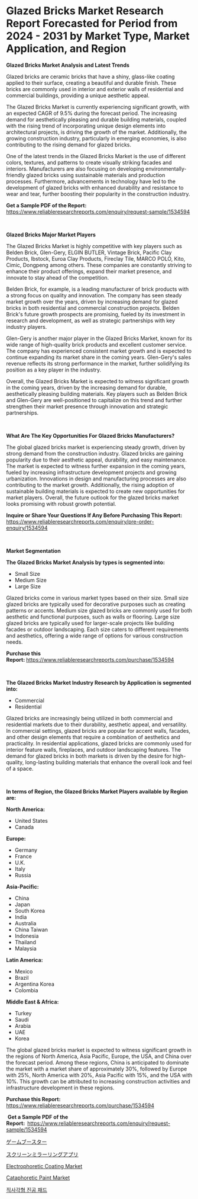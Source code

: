 <p><h1>Glazed Bricks Market Research Report Forecasted for Period from 2024 -  2031 by Market Type, Market Application, and Region</h1></p><p><strong>Glazed Bricks Market Analysis and Latest Trends</strong></p>
<p><p>Glazed bricks are ceramic bricks that have a shiny, glass-like coating applied to their surface, creating a beautiful and durable finish. These bricks are commonly used in interior and exterior walls of residential and commercial buildings, providing a unique aesthetic appeal.</p><p>The Glazed Bricks Market is currently experiencing significant growth, with an expected CAGR of 9.5% during the forecast period. The increasing demand for aesthetically pleasing and durable building materials, coupled with the rising trend of incorporating unique design elements into architectural projects, is driving the growth of the market. Additionally, the growing construction industry, particularly in emerging economies, is also contributing to the rising demand for glazed bricks.</p><p>One of the latest trends in the Glazed Bricks Market is the use of different colors, textures, and patterns to create visually striking facades and interiors. Manufacturers are also focusing on developing environmentally-friendly glazed bricks using sustainable materials and production processes. Furthermore, advancements in technology have led to the development of glazed bricks with enhanced durability and resistance to wear and tear, further boosting their popularity in the construction industry.</p></p>
<p><strong>Get a Sample PDF of the Report:&nbsp;</strong> <a href="https://www.reliableresearchreports.com/enquiry/request-sample/1534594">https://www.reliableresearchreports.com/enquiry/request-sample/1534594</a></p>
<p>&nbsp;</p>
<p><strong>Glazed Bricks Major Market Players</strong></p>
<p><p>The Glazed Bricks Market is highly competitive with key players such as Belden Brick, Glen-Gery, ELGIN BUTLER, Vintage Brick, Pacific Clay Products, Ibstock, Euroa Clay Products, Fireclay Tile, MARCO POLO, Kito, Cimic, Dongpeng among others. These companies are constantly striving to enhance their product offerings, expand their market presence, and innovate to stay ahead of the competition.</p><p>Belden Brick, for example, is a leading manufacturer of brick products with a strong focus on quality and innovation. The company has seen steady market growth over the years, driven by increasing demand for glazed bricks in both residential and commercial construction projects. Belden Brick's future growth prospects are promising, fueled by its investment in research and development, as well as strategic partnerships with key industry players.</p><p>Glen-Gery is another major player in the Glazed Bricks Market, known for its wide range of high-quality brick products and excellent customer service. The company has experienced consistent market growth and is expected to continue expanding its market share in the coming years. Glen-Gery's sales revenue reflects its strong performance in the market, further solidifying its position as a key player in the industry.</p><p>Overall, the Glazed Bricks Market is expected to witness significant growth in the coming years, driven by the increasing demand for durable, aesthetically pleasing building materials. Key players such as Belden Brick and Glen-Gery are well-positioned to capitalize on this trend and further strengthen their market presence through innovation and strategic partnerships.</p></p>
<p>&nbsp;</p>
<p><strong>What Are The Key Opportunities For Glazed Bricks Manufacturers?</strong></p>
<p><p>The global glazed bricks market is experiencing steady growth, driven by strong demand from the construction industry. Glazed bricks are gaining popularity due to their aesthetic appeal, durability, and easy maintenance. The market is expected to witness further expansion in the coming years, fueled by increasing infrastructure development projects and growing urbanization. Innovations in design and manufacturing processes are also contributing to the market growth. Additionally, the rising adoption of sustainable building materials is expected to create new opportunities for market players. Overall, the future outlook for the glazed bricks market looks promising with robust growth potential.</p></p>
<p><strong>Inquire or Share Your Questions If Any Before Purchasing This Report:</strong> <a href="https://www.reliableresearchreports.com/enquiry/pre-order-enquiry/1534594">https://www.reliableresearchreports.com/enquiry/pre-order-enquiry/1534594</a></p>
<p>&nbsp;</p>
<p><strong>Market Segmentation</strong></p>
<p><strong>The Glazed Bricks Market Analysis by types is segmented into:</strong></p>
<p><ul><li>Small Size</li><li>Medium Size</li><li>Large Size</li></ul></p>
<p><p>Glazed bricks come in various market types based on their size. Small size glazed bricks are typically used for decorative purposes such as creating patterns or accents. Medium size glazed bricks are commonly used for both aesthetic and functional purposes, such as walls or flooring. Large size glazed bricks are typically used for larger-scale projects like building facades or outdoor landscaping. Each size caters to different requirements and aesthetics, offering a wide range of options for various construction needs.</p></p>
<p><strong>Purchase this Report:&nbsp;</strong><a href="https://www.reliableresearchreports.com/purchase/1534594">https://www.reliableresearchreports.com/purchase/1534594</a></p>
<p>&nbsp;</p>
<p><strong>The Glazed Bricks Market Industry Research by Application is segmented into:</strong></p>
<p><ul><li>Commercial</li><li>Residential</li></ul></p>
<p><p>Glazed bricks are increasingly being utilized in both commercial and residential markets due to their durability, aesthetic appeal, and versatility. In commercial settings, glazed bricks are popular for accent walls, facades, and other design elements that require a combination of aesthetics and practicality. In residential applications, glazed bricks are commonly used for interior feature walls, fireplaces, and outdoor landscaping features. The demand for glazed bricks in both markets is driven by the desire for high-quality, long-lasting building materials that enhance the overall look and feel of a space.</p></p>
<p>&nbsp;</p>
<p><strong>In terms of Region, the Glazed Bricks Market Players available by Region are:</strong></p>
<p>
    <p> <strong> North America: </strong>
        <ul>
            <li>United States</li>
            <li>Canada</li>
        </ul>
        </p> 
    <p> <strong> Europe: </strong>
        <ul>
            <li>Germany</li>
            <li>France</li>
            <li>U.K.</li>
            <li>Italy</li>
            <li>Russia</li>
        </ul>
        </p> 
    <p> <strong> Asia-Pacific: </strong>
        <ul>
            <li>China</li>
            <li>Japan</li>
            <li>South Korea</li>
            <li>India</li>
            <li>Australia</li>
            <li>China Taiwan</li>
            <li>Indonesia</li>
            <li>Thailand</li>
            <li>Malaysia</li>
        </ul>
        </p> 
    <p> <strong> Latin America: </strong>
        <ul>
            <li>Mexico</li>
            <li>Brazil</li>
            <li>Argentina Korea</li>
            <li>Colombia</li>
        </ul>
        </p> 
    <p> <strong> Middle East & Africa: </strong>
        <ul>
            <li>Turkey</li>
            <li>Saudi</li>
            <li>Arabia</li>
            <li>UAE</li>
            <li>Korea</li>
        </ul>
    </p>
    </p>
<p><p>The global glazed bricks market is expected to witness significant growth in the regions of North America, Asia Pacific, Europe, the USA, and China over the forecast period. Among these regions, China is anticipated to dominate the market with a market share of approximately 30%, followed by Europe with 25%, North America with 20%, Asia Pacific with 15%, and the USA with 10%. This growth can be attributed to increasing construction activities and infrastructure development in these regions.</p></p>
<p><strong>Purchase this Report: </strong><a href="https://www.reliableresearchreports.com/purchase/1534594">https://www.reliableresearchreports.com/purchase/1534594</a></p>
<p>&nbsp;<strong>Get a Sample PDF of the Report:&nbsp;&nbsp;</strong><a href="https://www.reliableresearchreports.com/enquiry/request-sample/1534594">https://www.reliableresearchreports.com/enquiry/request-sample/1534594</a></p>
<p><strong></strong></p>
<p><p><a href="https://medium.com/@saigekulas/%E3%82%B2%E3%83%BC%E3%83%A0%E3%83%96%E3%83%BC%E3%82%B9%E3%82%BF%E3%83%BC%E3%83%9E%E3%83%BC%E3%82%B1%E3%83%83%E3%83%88%E3%81%AE%E5%88%86%E6%9E%90-%E3%81%9D%E3%81%AEcagr-%E5%B8%82%E5%A0%B4%E3%82%BB%E3%82%B0%E3%83%A1%E3%83%B3%E3%83%86%E3%83%BC%E3%82%B7%E3%83%A7%E3%83%B3-%E3%81%8A%E3%82%88%E3%81%B3%E3%82%B0%E3%83%AD%E3%83%BC%E3%83%90%E3%83%AB%E7%94%A3%E6%A5%AD%E3%81%AE%E6%A6%82%E8%A6%81-cbbdc79a348a">ゲームブースター</a></p><p><a href="https://medium.com/@eunawiegad2023/%E3%82%B9%E3%82%AF%E3%83%AA%E3%83%BC%E3%83%B3%E3%83%9F%E3%83%A9%E3%83%BC%E3%83%AA%E3%83%B3%E3%82%B0%E3%82%A2%E3%83%97%E3%83%AA%E3%81%AE%E5%B8%82%E5%A0%B4%E5%88%86%E6%9E%90-%E3%81%9D%E3%81%AEcagr-%E5%B8%82%E5%A0%B4%E3%82%BB%E3%82%B0%E3%83%A1%E3%83%B3%E3%83%86%E3%83%BC%E3%82%B7%E3%83%A7%E3%83%B3-%E3%81%8A%E3%82%88%E3%81%B3%E3%82%B0%E3%83%AD%E3%83%BC%E3%83%90%E3%83%AB%E6%A5%AD%E7%95%8C%E3%81%AE%E6%A6%82%E8%A6%81-7cbdf563fb4a">スクリーンミラーリングアプリ</a></p><p><a href="https://github.com/pjcfca/Market-Research-Report-List-1/blob/main/electrophoretic-coating-market.md">Electrophoretic Coating Market</a></p><p><a href="https://github.com/johnbach50/Market-Research-Report-List-2/blob/main/cataphoretic-paint-market.md">Cataphoretic Paint Market</a></p><p><a href="https://medium.com/@waynewood21/%EC%82%AC%EA%B0%81%ED%98%95-%ED%9D%A1%EC%9E%85%EC%BB%B5-%EC%8B%9C%EC%9E%A5%EC%9D%80-%EC%8B%9C%EC%9E%A5-%EC%A0%90%EC%9C%A0%EC%9C%A8-%EC%8B%9C%EC%9E%A5-%EB%8F%99%ED%96%A5-%EB%B0%8F-%EC%8B%9C%EC%9E%A5-%EC%84%B1%EC%9E%A5%EC%97%90-%EB%8C%80%ED%95%9C-%EC%A0%95%EB%B3%B4%EB%A5%BC-%EC%A0%9C%EA%B3%B5%ED%95%A9%EB%8B%88%EB%8B%A4-8a06d7cdb503">직사각형 진공 패드</a></p></p>